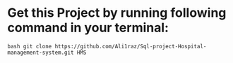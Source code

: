 # Get this Project by running following command in your terminal:
`bash
git clone https://github.com/Ali1raz/Sql-project-Hospital-management-system.git HMS
`

